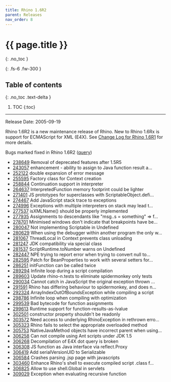 ```yaml
---
title: Rhino 1.6R2
parent: Releases
nav_order: 8
---
```


# {{ page.title }}
{: .no_toc }

{: .fs-6 .fw-300 }

## Table of contents
{: .no_toc .text-delta }

1. TOC
{:toc}

---
Release Date: 2005-09-19

Rhino 1.6R2 is a new maintenance release of Rhino. New to Rhino 1.6Rx is support for ECMAScript for XML (E4X). See [Change Log for Rhino 1.6R1](new_in_rhino_1.6r1.md) for more details.

Bugs marked fixed in Rhino 1.6R2 ([query](https://bugzilla.mozilla.org/buglist.cgi?query_format=advanced&short_desc_type=allwordssubstr&short_desc=&product=Rhino%20Graveyard&long_desc_type=substring&long_desc=&bug_file_loc_type=allwordssubstr&bug_file_loc=&status_whiteboard_type=allwordssubstr&status_whiteboard=&keywords_type=allwords&keywords=&resolution=FIXED&emailassigned_to1=1&emailtype1=exact&email1=&emailassigned_to2=1&emailreporter2=1&emailqa_contact2=1&emailtype2=exact&email2=&bugidtype=include&bug_id=&votes=&chfieldfrom=2004-11-29&chfieldto=2005-08-21&chfield=resolution&chfieldvalue=FIXED&cmdtype=doit&order=Reuse+same+sort+as+last+time&field0-0-0=noop&type0-0-0=noop&value0-0-0=))
- [238649](https://bugzilla.mozilla.org/show_bug.cgi?id=238649) Removal of deprecated features after 1.5R5
- [243057](https://bugzilla.mozilla.org/show_bug.cgi?id=243057) enhancement - ability to assign to Java function result a...
- [252122](https://bugzilla.mozilla.org/show_bug.cgi?id=252122) double expansion of error message
- [255595](https://bugzilla.mozilla.org/show_bug.cgi?id=255595) Factory class for Context creation
- [258844](https://bugzilla.mozilla.org/show_bug.cgi?id=258844) Continuation support in interpreter
- [264637](https://bugzilla.mozilla.org/show_bug.cgi?id=264637) InterpretedFunction memory footprint could be lighter
- [271401](https://bugzilla.mozilla.org/show_bug.cgi?id=271401) JS prototypes for superclasses with ScriptableObject.defi...
- [274467](https://bugzilla.mozilla.org/show_bug.cgi?id=274467) Add JavaScript stack trace to exceptions
- [274996](https://bugzilla.mozilla.org/show_bug.cgi?id=274996) Exceptions with multiple interpreters on stack may lead t...
- [277537](https://bugzilla.mozilla.org/show_bug.cgi?id=277537) isXMLName() should be properly implemented
- [277935](https://bugzilla.mozilla.org/show_bug.cgi?id=277935) Assignments to descendants like "msg..s = something" => f...
- [278701](https://bugzilla.mozilla.org/show_bug.cgi?id=278701) Minimised windows don't indicate that breakpoints have be...
- [280047](https://bugzilla.mozilla.org/show_bug.cgi?id=280047) Not implementing Scriptable in Undefined
- [280629](https://bugzilla.mozilla.org/show_bug.cgi?id=280629) When using the debugger within another program the only w...
- [281067](https://bugzilla.mozilla.org/show_bug.cgi?id=281067)  ThreadLocal in Context prevents class unloading
- [281247](https://bugzilla.mozilla.org/show_bug.cgi?id=281247) JDK compatibility via special class
- [281537](https://bugzilla.mozilla.org/show_bug.cgi?id=281537) ScriptRuntime.toNumber warns on Undefined
- [282447](https://bugzilla.mozilla.org/show_bug.cgi?id=282447) NPE trying to report error when trying to convert null to...
- [282595](https://bugzilla.mozilla.org/show_bug.cgi?id=282595) Patch for BeanProperties to work with several setters for...
- [286251](https://bugzilla.mozilla.org/show_bug.cgi?id=286251) initFunction can be called twice
- [289294](https://bugzilla.mozilla.org/show_bug.cgi?id=289294) Infinite loop during a script compilation
- [289603](https://bugzilla.mozilla.org/show_bug.cgi?id=289603) Update rhino-n.tests to eliminate spidermonkey only tests
- [290034](https://bugzilla.mozilla.org/show_bug.cgi?id=290034) Cannot catch in JavaScript the original exception thrown ...
- [291591](https://bugzilla.mozilla.org/show_bug.cgi?id=291591) Rhino has differing behaviour to spidermonkey, and does n...
- [292324](https://bugzilla.mozilla.org/show_bug.cgi?id=292324) ArrayIndexOutOfBoundsException while compiling a script
- [298786](https://bugzilla.mozilla.org/show_bug.cgi?id=298786) Infinite loop when compiling with optimization
- [299539](https://bugzilla.mozilla.org/show_bug.cgi?id=299539) Bad bytecode for function assignments
- [299613](https://bugzilla.mozilla.org/show_bug.cgi?id=299613) Runtime support for function-results-as-lvalue
- [302501](https://bugzilla.mozilla.org/show_bug.cgi?id=302501) constructor property shouldn't be readonly
- [303572](https://bugzilla.mozilla.org/show_bug.cgi?id=303572) Need access to underlying RhinoException in rethrown erro...
- [305323](https://bugzilla.mozilla.org/show_bug.cgi?id=305323) Rhino fails to select the appropriate overloaded method
- [305753](https://bugzilla.mozilla.org/show_bug.cgi?id=305753) NativeJavaMethod objects have incorrect parent when using...
- [306258](https://bugzilla.mozilla.org/show_bug.cgi?id=306258) Can not compile using Ant scripts under JDK 1.5
- [306268](https://bugzilla.mozilla.org/show_bug.cgi?id=306268) Decompilation of E4X dot query is broken
- [306308](https://bugzilla.mozilla.org/show_bug.cgi?id=306308) JS function as Java interface via reflect.Proxy
- [306419](https://bugzilla.mozilla.org/show_bug.cgi?id=306419) Add serialVersionUID to Serializable
- [306584](https://bugzilla.mozilla.org/show_bug.cgi?id=306584) Crashes parsing .jsp page with javascripts
- [303460](https://bugzilla.mozilla.org/show_bug.cgi?id=303460) Enhance Rhino's shell to execute compiled script .class f...
- [306825](https://bugzilla.mozilla.org/show_bug.cgi?id=306825) Allow to use shell.Global in servlets
- [309029](https://bugzilla.mozilla.org/show_bug.cgi?id=309029) Exception when evaluating recursive function